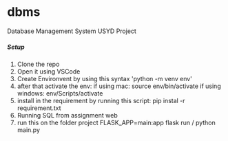# dbms
Database Management System USYD Project

##### Setup
1. Clone the repo
2. Open it using VSCode
3. Create Environvent by using this syntax 'python -m venv env'
4. after that activate the env:
   if using mac:
     source env/bin/activate
   if using windows:
     env/Scripts/activate
5. install in the requirement by running this script: pip instal -r requirement.txt
6.  Running SQL from assignment web
7. run this on the folder project FLASK_APP=main:app flask run / python main.py 
